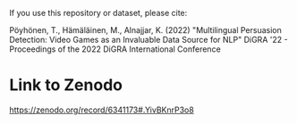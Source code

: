 If you use this repository or dataset, please cite:

Pöyhönen, T., Hämäläinen, M., Alnajjar, K. (2022) "Multilingual Persuasion Detection: Video Games as an Invaluable Data Source for NLP" DiGRA '22 - Proceedings of the 2022 DiGRA International Conference

# Link to Zenodo
https://zenodo.org/record/6341173#.YivBKnrP3o8
